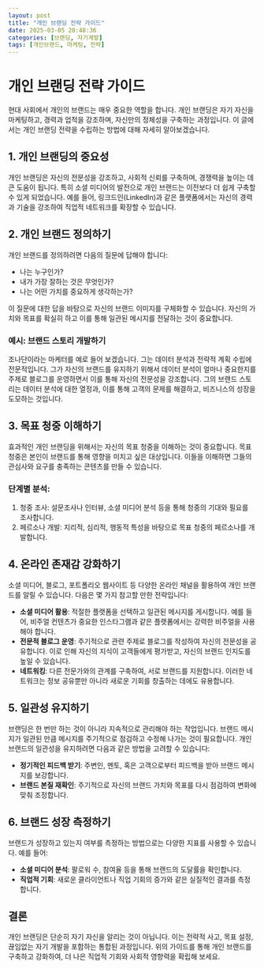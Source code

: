 ```yaml
---
layout: post
title: "개인 브랜딩 전략 가이드"
date: 2025-03-05 20:48:36
categories: [브랜딩, 자기계발]
tags: [개인브랜드, 마케팅, 전략]
---
```


# 개인 브랜딩 전략 가이드

현대 사회에서 개인의 브랜드는 매우 중요한 역할을 합니다. 개인 브랜딩은 자기 자신을 마케팅하고, 경력과 업적을 강조하며, 자신만의 정체성을 구축하는 과정입니다. 이 글에서는 개인 브랜딩 전략을 수립하는 방법에 대해 자세히 알아보겠습니다.

## 1. 개인 브랜딩의 중요성

개인 브랜딩은 자신의 전문성을 강조하고, 사회적 신뢰를 구축하며, 경쟁력을 높이는 데 큰 도움이 됩니다. 특히 소셜 미디어의 발전으로 개인 브랜드는 이전보다 더 쉽게 구축할 수 있게 되었습니다. 예를 들어, 링크드인(LinkedIn)과 같은 플랫폼에서는 자신의 경력과 기술을 강조하여 직업적 네트워크를 확장할 수 있습니다.

## 2. 개인 브랜드 정의하기

개인 브랜드를 정의하려면 다음의 질문에 답해야 합니다:

- 나는 누구인가?
- 내가 가장 잘하는 것은 무엇인가?
- 나는 어떤 가치를 중요하게 생각하는가?

이 질문에 대한 답을 바탕으로 자신의 브랜드 이미지를 구체화할 수 있습니다. 자신의 가치와 목표를 확실히 하고 이를 통해 일관된 메시지를 전달하는 것이 중요합니다.

### 예시: 브랜드 스토리 개발하기

조나단이라는 마케터를 예로 들어 보겠습니다. 그는 데이터 분석과 전략적 계획 수립에 전문적입니다. 그가 자신의 브랜드를 유지하기 위해서 데이터 분석이 얼마나 중요한지를 주제로 블로그를 운영하면서 이를 통해 자신의 전문성을 강조합니다. 그의 브랜드 스토리는 데이터 분석에 대한 열정과, 이를 통해 고객의 문제를 해결하고, 비즈니스의 성장을 도모하는 것입니다.

## 3. 목표 청중 이해하기

효과적인 개인 브랜딩을 위해서는 자신의 목표 청중을 이해하는 것이 중요합니다. 목표 청중은 본인이 브랜드를 통해 영향을 미치고 싶은 대상입니다. 이들을 이해하면 그들의 관심사와 요구를 충족하는 콘텐츠를 만들 수 있습니다.

### 단계별 분석:
1. 청중 조사: 설문조사나 인터뷰, 소셜 미디어 분석 등을 통해 청중의 기대와 필요를 조사합니다.
2. 페르소나 개발: 지리적, 심리적, 행동적 특성을 바탕으로 목표 청중의 페르소나를 개발합니다.

## 4. 온라인 존재감 강화하기

소셜 미디어, 블로그, 포트폴리오 웹사이트 등 다양한 온라인 채널을 활용하여 개인 브랜드를 알릴 수 있습니다. 다음은 몇 가지 참고할 만한 전략입니다:

- **소셜 미디어 활용**: 적절한 플랫폼을 선택하고 일관된 메시지를 게시합니다. 예를 들어, 비주얼 컨텐츠가 중요한 인스타그램과 같은 플랫폼에서는 강력한 비주얼을 사용해야 합니다.
- **전문적 블로그 운영**: 주기적으로 관련 주제로 블로그를 작성하여 자신의 전문성을 공유합니다. 이로 인해 자신의 지식이 고객들에게 평가받고, 자신의 브랜드 인지도를 높일 수 있습니다.
- **네트워킹**: 다른 전문가와의 관계를 구축하여, 서로 브랜드를 지원합니다. 이러한 네트워크는 정보 공유뿐만 아니라 새로운 기회를 창출하는 데에도 유용합니다.

## 5. 일관성 유지하기

브랜딩은 한 번만 하는 것이 아니라 지속적으로 관리해야 하는 작업입니다. 브랜드 메시지가 일관된 만큼 메시지를 주기적으로 점검하고 수정해 나가는 것이 필요합니다. 개인 브랜드의 일관성을 유지하려면 다음과 같은 방법을 고려할 수 있습니다:

- **정기적인 피드백 받기**: 주변인, 멘토, 혹은 고객으로부터 피드백을 받아 브랜드 메시지를 보강합니다.
- **브랜드 본질 재확인**: 주기적으로 자신의 브랜드 가치와 목표를 다시 점검하여 변화에 맞춰 조정합니다.

## 6. 브랜드 성장 측정하기

브랜드가 성장하고 있는지 여부를 측정하는 방법으로는 다양한 지표를 사용할 수 있습니다. 예를 들어:
- **소셜 미디어 분석**: 팔로워 수, 참여율 등을 통해 브랜드의 도달률을 확인합니다.
- **직업적 기회**: 새로운 클라이언트나 직업 기회의 증가와 같은 실질적인 결과를 측정합니다.

## 결론

개인 브랜딩은 단순히 자기 자신을 알리는 것이 아닙니다. 이는 전략적 사고, 목표 설정, 끊임없는 자기 개발을 포함하는 통합된 과정입니다. 위의 가이드를 통해 개인 브랜드를 구축하고 강화하여, 더 나은 직업적 기회와 사회적 영향력을 확립해 보세요.